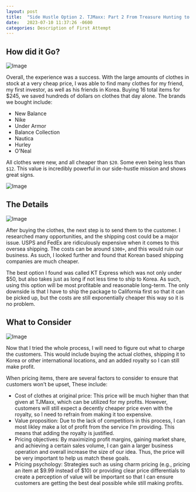 ```yaml
---
layout: post
title:  "Side Hustle Option 2. TJMaxx: Part 2 From Treasure Hunting to Profit: My First Venture into Reselling TJMaxx Finds"
date:   2023-07-10 11:37:26 -0600
categories: Description of First Attempt
---
```


## How did it Go?

![Image](https://res.cloudinary.com/dsdmfz9bs/image/upload/v1689043298/Screenshot_2023-07-11_at_11.33.54_AM_luqpqw.png)

Overall, the experience was a success. With the large amounts of clothes in stock at a very cheap price, I was able to find many clothes for my friend, my first investor, as well as his friends in Korea. Buying 16 total items for $245, we saved hundreds of dollars on clothes that day alone. The brands we bought include:

- New Balance
- Nike
- Under Armor
- Balance Collection
- Nautica
- Hurley
- O'Neal

All clothes were new, and all cheaper than `$20`. Some even being less than `$12`. This value is incredibly powerful in our side-hustle mission and shows great signs.

![Image](https://res.cloudinary.com/dsdmfz9bs/image/upload/v1689125641/Screen_Shot_2023-07-11_at_7.32.55_PM_oqjuf8.png)

## The Details

![Image](https://res.cloudinary.com/dsdmfz9bs/image/upload/v1689126587/kt-about_c9t8f3.jpg)

After buying the clothes, the next step is to send them to the customer. I researched many opportunities, and the shipping cost could be a major issue. USPS and FedEx are ridiculously expensive when it comes to this oversea shipping. The costs can be around `$300+`, and this would ruin our business. As such, I looked further and found that Korean based shipping companies are much cheaper.

The best option I found was called KT Express which was not only under $50, but also takes just as long if not less time to ship to Korea. As such, using this option will be most profitable and reasonable long-term. The only downside is that I have to ship the package to California first so that it can be picked up, but the costs are still exponentially cheaper this way so it is no problem.

## What to Consider

![Image](https://res.cloudinary.com/dsdmfz9bs/image/upload/v1689126073/Card-Illustration-Pricing-Calculator_dopzd7.png)

Now that I tried the whole process, I will need to figure out what to charge the customers. This would include buying the actual clothes, shipping it to Korea or other international locations, and an added royalty so I can still make profit.

When pricing items, there are several factors to consider to ensure that customers won't be upset, These include:

- Cost of clothes at original price: This price will be much higher than that given at TJMaxx, which can be utilized for my profits. However, customers will still expect a decently cheaper price even with the royalty, so I need to refrain from making it too expensive.
- Value proposition: Due to the lack of competitiors in this process, I can most likley make a lot of profit from the service I'm providing. This means that adding the royalty is justified.
- Pricing objectives: By maximizing profit margins, gaining market share, and achieving a certain sales volume, I can gain a larger business operation and overall increase the size of our idea. Thus, the price will be very important to help us match these goals.
- Pricing psychology: Strategies such as using charm pricing (e.g., pricing an item at $9.99 instead of $10) or providing clear price differentials to create a perception of value will be important so that I can ensure customers are getting the best deal possible while still making profits.
